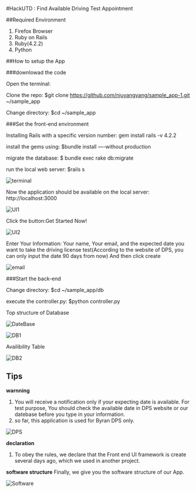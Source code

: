 #HackUTD : Find Available Driving Test Appointment

##Required Environment

1. Firefox Browser
2. Ruby on Rails
3. Ruby(4.2.2)
4. Python

##How to setup the App

###downlowad the code

Open the terminal:

Clone the repo: 
$git clone https://github.com/njuyangyang/sample_app-1.git ~/sample_app

Change directory:
$cd ~/sample_app

###Set the front-end environment

Installing Rails with a specific version number:
gem install rails -v 4.2.2

install the gems using:
$bundle install —-without production

migrate the database:
$ bundle exec rake db:migrate

run the local web server:
$rails s

![terminal](/screenshot/terminal.png)

Now the application should be available on the local server:
http://localhost:3000

![UI1](/screenshot/UI1.png)

Click the button:Get Started Now!

![UI2](/screenshot/UI2.png)

Enter Your Information:
Your name, Your email, and the expected date you want to take the driving license test(According to the website of DPS, you can only input the date 90 days from now)
And then click create

![email](/screenshot/email.jpg)

###Start the back-end

Change directory:
$cd ~/sample_app/db

execute the controller.py:
$python controller.py

Top structure of Database

![DateBase](/screenshot/databaseschema.png)

![DB1](/screenshot/DB1.png)

Availibility Table

![DB2](/screenshot/DB2.png)


## Tips

**warnning**

1. You will receive a notification only if your expecting date is available. For test purpose, You should check the available date in DPS website or our datebase before you type in your information.
2. so far, this application is used for Byran DPS only.

![DPS](/screenshot/DPS.png)

**declaration**
1. To obey the rules, we declare that the Front end UI framework is create several days ago, which we used in another project.

**software structure**
Finally, we give you the software structure of our App.

![Software](/screenshot/Software.jpg)


